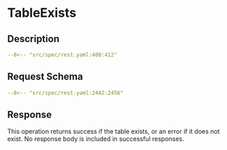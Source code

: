 # TableExists

## Description

```yaml
--8<-- "src/spec/rest.yaml:408:412"
```

## Request Schema

```yaml
--8<-- "src/spec/rest.yaml:2442:2456"
```
## Response

This operation returns success if the table exists, or an error if it does not exist. 
No response body is included in successful responses.